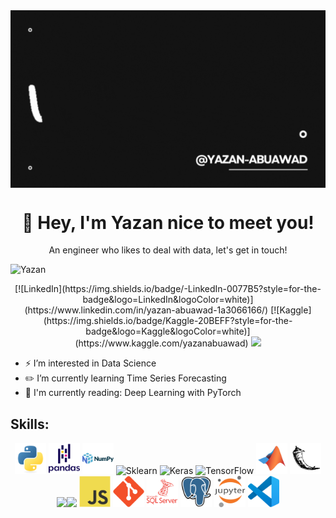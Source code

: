 <div align="center">
<img src="work hard in silence let success make the noise.gif" align="center" style="width:100%, height:25%" />
</div>  
  
# <div align="center">👋 Hey, I'm Yazan nice to meet you!</div>  

<div align ="center">

An engineer who likes to deal with data, let's get in touch! 

<p align="left"> <img src="https://komarev.com/ghpvc/?username=Yazan-AbuAwad&label=Profile%20views&color=0e75b6&style=flat" alt="Yazan" /> </p>  
[![LinkedIn](https://img.shields.io/badge/-LinkedIn-0077B5?style=for-the-badge&logo=LinkedIn&logoColor=white)](https://www.linkedin.com/in/yazan-abuawad-1a3066166/)
[![Kaggle](https://img.shields.io/badge/Kaggle-20BEFF?style=for-the-badge&logo=Kaggle&logoColor=white)](https://www.kaggle.com/yazanabuawad)
<a href="mailto:yazan10.19@gmail.com?"><img src="https://img.shields.io/badge/gmail-%23D14836.svg?&style=for-the-badge&logo=gmail&logoColor=white"/></a>

</div>

- ⚡ I’m interested in Data Science
- ✏️ I’m currently learning Time Series Forecasting
- 📖 I'm currently reading: Deep Learning with PyTorch
  


<h2>Skills:</h2>
<div align='center'>
<img src="https://raw.githubusercontent.com/devicons/devicon/master/icons/python/python-original.svg" alt="Python" width="50px" height="50px"/>
<img src="https://github.com/devicons/devicon/blob/master/icons/pandas/pandas-original-wordmark.svg" alt="Pandas" width="50px" height="50px"/>
<img src="https://raw.githubusercontent.com/devicons/devicon/master/icons/numpy/numpy-original-wordmark.svg" alt="Numpy" width="50px" height="50px"/>
<img src="https://upload.wikimedia.org/wikipedia/commons/0/05/Scikit_learn_logo_small.svg" alt="Sklearn" width="50px" height="50px"/>
<img src="https://raw.githubusercontent.com/valohai/ml-logos/master/keras.svg" alt="Keras" width="50px" height="50px"/>
<img src="https://www.vectorlogo.zone/logos/tensorflow/tensorflow-icon.svg" alt="TensorFlow" width="50px" height="50px"/>

  
<!-- <img height=50 src="https://raw.githubusercontent.com/devicons/devicon/master/icons/pytorch/pytorch-original.svg" alt="Pytorch">
<img height=50 src="https://github.com/devicons/devicon/blob/master/icons/opencv/opencv-original.svg" alt="OpenCV">
<img height=50 src="https://raw.githubusercontent.com/devicons/devicon/master/icons/django/django-plain.svg" alt="django">
<img height=50 src="https://raw.githubusercontent.com/devicons/devicon/master/icons/fastapi/fastapi-plain-wordmark.svg" alt="FastApi">
<img height=50 src="https://raw.githubusercontent.com/devicons/devicon/master/icons/cplusplus/cplusplus-plain.svg" alt="C++">
<img height=50 src="https://raw.githubusercontent.com/devicons/devicon/master/icons/php/php-plain.svg" alt="PHP">
<img height=50 src="https://raw.githubusercontent.com/devicons/devicon/master/icons/anaconda/anaconda-original.svg" alt="Anaconda">
<img height=50 src="https://raw.githubusercontent.com/devicons/devicon/master/icons/java/java-original.svg" alt="Java">
<img height=50 src="https://raw.githubusercontent.com/devicons/devicon/master/icons/docker/docker-original.svg" alt="Docker">
<img height=50 src="https://raw.githubusercontent.com/devicons/devicon/master/icons/kubernetes/kubernetes-plain.svg" alt="Kubernetes">
<img height=50 src="" alt="">
<img height=50 src="" alt=""> -->


<img src="https://raw.githubusercontent.com/devicons/devicon/master/icons/matlab/matlab-original.svg" alt="Matlab" width="50px" height="50px"/>
<img src="https://raw.githubusercontent.com/devicons/devicon/master/icons/flask/flask-original.svg" alt="Flask" width="50px" height="50px"/>
<img height=50 src="https://cdn.jsdelivr.net/gh/devicons/devicon/icons/html5/html5-original.svg" /><img height=50 src="https://cdn.jsdelivr.net/gh/devicons/devicon/icons/css3/css3-original.svg"/>
<img height=50 src="https://raw.githubusercontent.com/devicons/devicon/master/icons/javascript/javascript-original.svg"/>
<img src="https://raw.githubusercontent.com/devicons/devicon/master/icons/git/git-original.svg" alt="git" width="50px" height=50px"/>
<img height=50 src="https://raw.githubusercontent.com/devicons/devicon/master/icons/microsoftsqlserver/microsoftsqlserver-plain-wordmark.svg" alt="MSSQL"/>
<img height=50 src="https://raw.githubusercontent.com/devicons/devicon/master/icons/postgresql/postgresql-original.svg" alt="Postgresql"/>
<img src="https://raw.githubusercontent.com/devicons/devicon/master/icons/jupyter/jupyter-original-wordmark.svg" alt="Jupyter" width="50px" height="50px"/>
<img height=50 src="https://raw.githubusercontent.com/devicons/devicon/master/icons/vscode/vscode-original.svg" alt="VS Code"/>                                         
                                                                                                                       
                                                                                                                                     
</div>

<!---
Yazan-AbuAwad/Yazan-AbuAwad is a ✨ special ✨ repository because its `README.md` (this file) appears on your GitHub profile.
You can click the Preview link to take a look at your changes.
--->
 

